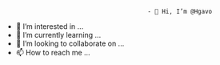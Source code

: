                                             - 👋 Hi, I’m @Hgavo
- 👀 I’m interested in ...
- 🌱 I’m currently learning ...
- 💞️ I’m looking to collaborate on ...
- 📫 How to reach me ...

<!---
Hgavo/Hgavo is a ✨ special ✨ repository because its `README.md` (this file) appears on your GitHub profile.
You can click the Preview link to take a look at your changes.
--->

